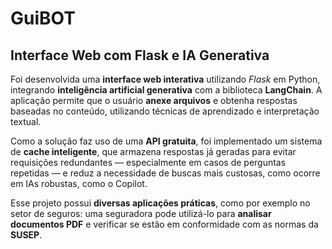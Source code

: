 # GuiBOT

## Interface Web com Flask e IA Generativa

Foi desenvolvida uma **interface web interativa** utilizando *Flask* em Python, integrando **inteligência artificial generativa** com a biblioteca **LangChain**. A aplicação permite que o usuário **anexe arquivos** e obtenha respostas baseadas no conteúdo, utilizando técnicas de aprendizado e interpretação textual.

Como a solução faz uso de uma **API gratuita**, foi implementado um sistema de **cache inteligente**, que armazena respostas já geradas para evitar requisições redundantes — especialmente em casos de perguntas repetidas — e reduz a necessidade de buscas mais custosas, como ocorre em IAs robustas, como o Copilot.

Esse projeto possui **diversas aplicações práticas**, como por exemplo no setor de seguros: uma seguradora pode utilizá-lo para **analisar documentos PDF** e verificar se estão em conformidade com as normas da **SUSEP**.


